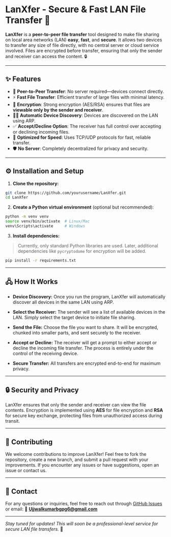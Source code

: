 # LanXfer - Secure & Fast LAN File Transfer 🚀

**LanXfer** is a **peer-to-peer file transfer** tool designed to make file sharing on local area networks (LAN) **easy**, **fast**, and **secure**. It allows two devices to transfer any size of file directly, with no central server or cloud service involved. Files are encrypted before transfer, ensuring that only the sender and receiver can access the content. 🔒

---

## ✨ Features

- 🤝 **Peer-to-Peer Transfer**: No server required—devices connect directly.
- ⚡ **Fast File Transfer**: Efficient transfer of large files with minimal latency.
- 🔐 **Encryption**: Strong encryption (AES/RSA) ensures that files are **viewable only by the sender and receiver**.
- 🕵️‍♂️ **Automatic Device Discovery**: Devices are discovered on the LAN using ARP.
- ✅ **Accept/Decline Option**: The receiver has full control over accepting or declining incoming files.
- 🚀 **Optimized for Speed**: Uses TCP/UDP protocols for fast, reliable transfer.
- 🛡️ **No Server**: Completely decentralized for privacy and security.

---

## ⚙️ Installation and Setup

1. **Clone the repository:**
  ```bash
  git clone https://github.com/yourusername/LanXfer.git
  cd LanXfer
  ```

2. **Create a Python virtual environment** (optional but recommended):
  ```bash
  python -m venv venv
  source venv/bin/activate  # Linux/Mac
  venv\Scripts\activate     # Windows
  ```

3. **Install dependencies:**
  > Currently, only standard Python libraries are used. Later, additional dependencies like `pycryptodome` for encryption will be added.
  ```bash
  pip install -r requirements.txt
  ```

---

## 🖧 How It Works

- **Device Discovery:**
  Once you run the program, LanXfer will automatically discover all devices in the same LAN using ARP.

- **Select the Receiver:**
  The sender will see a list of available devices in the LAN. Simply select the target device to initiate file sharing.

- **Send the File:**
  Choose the file you want to share. It will be encrypted, chunked into smaller parts, and sent securely to the receiver.

- **Accept or Decline:**
  The receiver will get a prompt to either accept or decline the incoming file transfer. The process is entirely under the control of the receiving device.

- **Secure Transfer:**
  All transfers are encrypted end-to-end for maximum privacy.

---

## 🔒 Security and Privacy

LanXfer ensures that only the sender and receiver can view the file contents. Encryption is implemented using **AES** for file encryption and **RSA** for secure key exchange, protecting files from unauthorized access during transit.

---

## 🤝 Contributing

We welcome contributions to improve LanXfer!
Feel free to fork the repository, create a new branch, and submit a pull request with your improvements. If you encounter any issues or have suggestions, open an issue or contact us.

---

## 💬 Contact

For any questions or inquiries, feel free to reach out through [GitHub Issues](https://github.com/Ujjwal-Devloper-5/LanXfer/issues) or email:
📧 **Ujjwalkumarbgpg6@gmail.com**

---

_Stay tuned for updates! This will soon be a professional-level service for secure LAN file transfers._ 🚀
